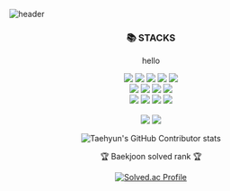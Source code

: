![header](https://capsule-render.vercel.app/api?type=waving&color=0:0ff,100:a82da8&height=220&section=header&text=DongWouk%20Github&fontSize=60&fontColor=fff&fontAlign=50&fontAlignY=40)

<div align=center>
  <h3>📚 STACKS</h3>
  <p>hello</p>
</div>

<div align=center> 
  <img src="https://img.shields.io/badge/Java-007396?style=flat&logo=Conda-Forge&logoColor=white" />
	<img src="https://img.shields.io/badge/HTML5-E34F26?style=flat&logo=HTML5&logoColor=white" />
	<img src="https://img.shields.io/badge/CSS3-1572B6?style=flat&logo=CSS3&logoColor=white" />
	<img src="https://img.shields.io/badge/JavaScript-F7DF1E?style=flat&logo=JavaScript&logoColor=white" />
	<img src="https://img.shields.io/badge/jQuery-0769AD?style=flat&logo=jQuery&logoColor=white" />
	<br>
	<img src="https://img.shields.io/badge/Spring-6DB33F?style=flat&logo=Spring&logoColor=white" />
	<img src="https://img.shields.io/badge/Bootstrap-7952B3?style=flat&logo=Bootstrap&logoColor=white" />
	<img src="https://img.shields.io/badge/Selenium-43B02A?style=flat&logo=Selenium&logoColor=white" />
	<img src="https://img.shields.io/badge/Mybatis-000000?style=flat&logo=Fluentd&logoColor=white" />
	<br>
	<img src="https://img.shields.io/badge/Oracle%20SQL-F80000?style=flat&logo=Oracle&logoColor=white" />
	<img src="https://img.shields.io/badge/MySQL-4479A1?style=flat&logo=MySQL&logoColor=white" />
	<img src="https://img.shields.io/badge/MariaDB-003545?style=flat&logo=MariaDB&logoColor=white" />
	<img src="https://img.shields.io/badge/Linux-FCC624?style=flat&logo=Linux&logoColor=white" />

  <br>
</div>

</div>
<div align=center>
	<br>
<img src="https://github-readme-stats.vercel.app/api/top-langs/?username=dongwouk&layout=compact">
<img src="https://github-readme-stats.vercel.app/api?username=dongwouk&show_icons=true">

![Taehyun's GitHub Contributor stats](https://github-contributor-stats.vercel.app/api?username=dongwouk)


 <p>🏆 Baekjoon solved rank 🏆</p>
	
[![Solved.ac Profile](http://mazassumnida.wtf/api/v2/generate_badge?boj=dongwouk)](https://solved.ac/dongwouk)
</div>
